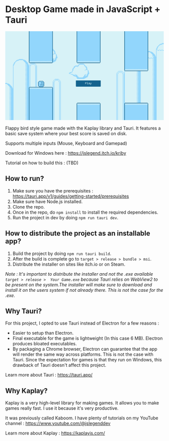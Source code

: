 # Desktop Game made in JavaScript + Tauri

![game screenshot](./game.png)

Flappy bird style game made with the Kaplay library and Tauri. It features a basic save system where your best score is saved on disk.

Supports multiple inputs (Mouse, Keyboard and Gamepad)

Download for Windows here : https://jslegend.itch.io/kriby

Tutorial on how to build this : (TBD)

## How to run?

1. Make sure you have the prerequisites : https://tauri.app/v1/guides/getting-started/prerequisites
2. Make sure have Node.js installed.
3. Clone the repo.
4. Once in the repo, do `npm install` to install the required dependencies.
5. Run the project in dev by doing `npm run tauri dev`.

## How to distribute the project as an installable app?

1. Build the project by doing `npm run tauri build`.
2. After the build is complete go to `target > release > bundle > msi`.
3. Distribute the installer on sites like itch.io or on Steam.

_Note : It's important to distribute the installer and not the .exe available `target > release >  Your Game.exe` because Tauri relies on WebView2 to be present on the system.The installer will make sure to download and install it on the users system if not already there. This is not the case for the .exe._

## Why Tauri?

For this project, I opted to use Tauri instead of Electron for a few reasons :

- Easier to setup than Electron.
- Final executable for the game is lightweight (In this case 6 MB). Electron produces bloated executables.
- By packaging a Chrome browser, Electron can guarantee that the app will render the same way across platforms. This is not the case with Tauri. Since the expectation for games is that they run on Windows, this drawback of Tauri doesn't affect this project.

Learn more about Tauri : https://tauri.app/

## Why Kaplay?

Kaplay is a very high-level library for making games. It allows you to make games really fast. I use it because it's very productive.

It was previously called Kaboom. I have plenty of tutorials on my YouTube channel : https://www.youtube.com/@jslegenddev

Learn more about Kaplay : https://kaplayjs.com/
